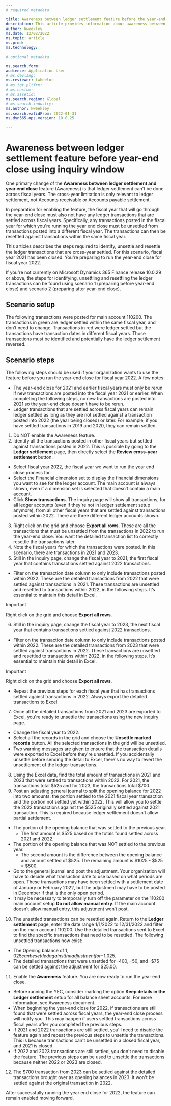 ```yaml
---
# required metadata

title: Awareness between ledger settlement feature before the year-end close using the inquiry window.
description: This article provides information about awareness between ledger settlements feature before the General ledger year-end close using the inquiry window.
author: kweekley
ms.date: 12/02/2022
ms.topic: article
ms.prod: 
ms.technology: 

# optional metadata

ms.search.form:  
audience: Application User
# ms.devlang: 
ms.reviewer: twheeloc
# ms.tgt_pltfrm: 
# ms.custom:
# ms.assetid:
ms.search.region: Global
# ms.search.industry: 
ms.author: kweekley
ms.search.validFrom: 2022-01-31
ms.dyn365.ops.version: 10.0.25

---
```

# Awareness between ledger settlement feature before year-end close using inquiry window

One primary change of the **Awareness between ledger settlement and year end close** feature (Awareness) is that ledger settlement can't be done across fiscal years. 
The cross-year limitation is only relevant to ledger settlement, not Accounts receivable or Accounts payable settlement. 

In preparation for enabling the feature, the fiscal year that will go through the year-end close must also not have any ledger transactions that are settled across fiscal years. Specifically, any transactions posted in the fiscal year for which you're running the year end close must be unsettled from transactions posted into a different fiscal year. The transactions can then be resettled against transactions within the same fiscal year. 

This articles describes the steps required to identify, unsettle and resettle the ledger transactions that are cross-year settled. For this scenario, fiscal year 2021 has been closed. You're preparing to run the year-end close for fiscal year 2022. 

If you're not currently on Microsoft Dynamics 365 Finance release 10.0.29 or above, the steps for identifying, unsettling and resettling the ledger transactions can be found using scenario 1 (preparing before year-end close) and scenario 2 (preparing after year-end close). 

## Scenario setup
The following transactions were posted for main account 110200. The transactions in green are ledger settled within the same fiscal year, and don’t need to change. Transactions in red were ledger settled but the transactions have transaction dates in different fiscal years. Those transactions must be identified and potentially have the ledger settlement reversed.  

## Scenario steps
The following steps should be used if your organization wants to use the feature before you run the year-end close for fiscal year 2022. 
A few notes:
 - The year-end close for 2021 and earlier fiscal years must only be rerun if new transactions are posted into the fiscal year 2021 or earlier. When completing the following steps, no new transactions are posted into 2021 so the year-end close doesn’t have to be rerun.
 - Ledger transactions that are settled across fiscal years can remain ledger settled as long as they are not settled against a transaction posted into 2022 (the year being closed) or later. For example, if you have settled transactions in 2019 and 2020, they can remain settled.

1.	Do NOT enable the Awareness feature. 
2.	Identify all the transactions posted in other fiscal years but settled against transactions posted in 2022. This is possible by going to the **Ledger settlement** page, then directly select the **Review cross-year settlement** button. 
 - Select fiscal year 2022, the fiscal year we want to run the year end close process for.
 - Select the Financial dimension set to display the financial dimensions you want to see for the ledger account. The main account is always shown, even if a dimension set is selected that doesn’t contain a main account. 
 - Click **Show transactions**. The inquiry page will show all transactions, for all ledger accounts (even if they're not in ledger settlement setup anymore), from all other fiscal years that are settled against transactions posted within 2022. There are three different ledger accounts shown. 


3.	Right click on the grid and choose **Export all rows**. These are all the transactions that must be unsettled from the transactions in 2022 to run the year-end close. You want the detailed transaction list to correctly resettle the transactions later. 
4.	Note the fiscal years for which the transactions were posted. In this scenario, there are transactions in 2021 and 2023. 
5.	Still in the inquiry page, change the fiscal year to 2021, the first fiscal year that contains transactions settled against 2022 transactions. 
 - Filter on the transaction date column to only include transactions posted within 2022. These are the detailed transactions from 2022 that were settled against transactions in 2021. These transactions are unsettled and resettled to transactions within 2022, in the following steps. It’s essential to maintain this detail in Excel.

>[!IMPORTANT] 
>Right click on the grid and choose **Export all rows**. 

6.	Still in the inquiry page, change the fiscal year to 2023, the next fiscal year that contains transactions settled against 2022 transactions. 
 - Filter on the transaction date column to only include transactions posted within 2022. These are the detailed transactions from 2023 that were settled against transactions in 2022. These transactions are unsettled and resettled to transactions within 2022, in the following steps. It’s essential to maintain this detail in Excel.

>[!IMPORTANT] 
>Right click on the grid and choose **Export all rows**.

 - Repeat the previous steps for each fiscal year that has transactions settled against transactions in 2022. Always export the detailed transactions to Excel. 
7.	Once all the detailed transactions from 2021 and 2023 are exported to Excel, you're ready to unsettle the transactions using the new inquiry page. 
 - Change the fiscal year to 2022.
 - Select all the records in the grid and choose the **Unsettle marked records** button. All the selected transactions in the grid will be unsettled.
 - Two warning messages are given to ensure that the transaction details were exported to Excel before they're unsettled. If you accidentally unsettle before sending the detail to Excel, there's no way to revert the unsettlement of the ledger transactions. 
8.	Using the Excel data, find the total amount of transactions in 2021 and 2023 that were settled to transactions within 2022. For 2021, the transactions total $525 and for 2023, the transactions total $700. 
9.	Post an adjusting general journal to split the opening balance for 2022 into two amounts: the portion settled to the 2021 fiscal year transaction and the portion not settled yet within 2022. This will allow you to settle the 2022 transactions against the $525 originally settled against 2021 transaction. This is required because ledger settlement doesn’t allow partial settlement. 
 - The portion of the opening balance that was settled to the previous year.
    - The first amount is $525 based on the totals found settled across 2021 and 2022.
 - The portion of the opening balance that was NOT settled to the previous year. 
    - The second amount is the difference between the opening balance and amount settled of $525. The remaining amount is $1025 - $525 = $500.  
 - Go to the general journal and post the adjustment. Your organization will have to decide what transaction date to use based on what periods are open. These transactions may have been settled with a settlement date of January or February 2022, but the adjustment may have to be posted in December if that is the only open period. 
 - It may be necessary to temporarily turn off the parameter on the 110200 main account setup **Do not allow manual entry**. If the main account doesn’t allow manual entry, this adjustment won’t post. 
 
10.	The unsettled transactions can be resettled again. Return to the **Ledger settlement** page, enter the date range 1/1/2022 to 12/31/2022 and filter on the main account 110200. Use the detailed transactions sent to Excel to find the specific transactions that need to be resettled. The following unsettled transactions now exist:
 
 - The Opening balance of $1,025 can be settled against the adjustment for -$1,025. 
 - The detailed transactions that were unsettled for -$400, -$50, and -$75 can be settled against the adjustment for $25.00.  
11.	Enable the **Awareness** feature. You are now ready to run the year end close. 
 - Before running the YEC, consider marking the option **Keep details in the Ledger settlement** setup for all balance sheet accounts. For more information, see Awareness document.   
 - When beginning the year-end close for 2022, if transactions are still found that were settled across fiscal years, the year-end close process will notify you. This may happen if users settled transactions across fiscal years after you completed the previous steps.
 - If 2021 and 2022 transactions are still settled, you'll need to disable the feature again and repeat the previous steps to unsettle the transactions. This is because transactions can't be unsettled in a closed fiscal year, and 2021 is closed. 
 - If 2022 and 2023 transactions are still settled, you don't need to disable the feature. The previous steps can be used to unsettle the transactions because neither 2022 or 2023 are closed. 
12.	The $700 transaction from 2023 can be settled against the detailed transactions brought over as opening balances in 2023. It won't be settled against the original transaction in 2022. 

After successfully running the year end close for 2022, the feature can remain enabled moving forward. 




